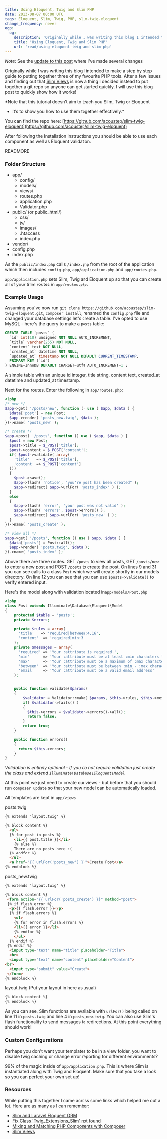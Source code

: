 ```yaml
---
title: Using Eloquent, Twig and Slim PHP
date: 2013-08-07 00:00 UTC
tags: Eloquent, Slim, Twig, PHP, slim-twig-eloquent
change_frequency: never
ogp:
  og:
    description: 'Originally while I was writing this blog I intended to make a step by step guide to putting together three of my favourite PHP tools. After a few issues and finding out that Slim Views is now a thing I decided instead to put together a git repo so anyone can get started quickly.'
    title: "Using Eloquent, Twig and Slim PHP"
    url: 'read/using-eloquent-twig-and-slim-php'
---
```


*Note*: See the [update to this post](/read/using-eloquent-twig-and-slim-php-revisited) where I've made several changes

Originally while I was writing this blog I intended to make a step by
step guide to putting together three of my favourite PHP tools. After a
few issues and finding out that [Slim Views](https://github.com/codeguy/Slim-Views) is now a thing I decided
instead to put together a git repo so anyone can get started quickly. I
will use this blog post to quickly show how it works!

*Note that this tutorial doesn’t aim to teach you Slim, Twig or Eloquent
- It’s to show you how to use them together effectively.*

You can find the repo here: [https://github.com/acoustep/slim-twig-eloquent](https://github.com/acoustep/slim-twig-eloquent)

After following the Installation instructions you should be able to use each component as well as Eloquent validation.

READMORE

### Folder Structure

* app/
  * config/
  * models/
  * views/
  * routes.php
  * application.php
  * Validator.php
* public/ (or public_html/)
  * css/
  * js/
  * images/
  * .htaccess
  * index.php
* vendor/
* config.php
* index.php

As the ```public/index.php``` calls ```/index.php``` from the root of the application which then includes ```config.php```, ```app/application.php``` and ```app/routes.php```.

```app/application.php``` sets Slim, Twig and Eloquent up so that you can create all of your Slim routes in ```app/routes.php```.

### Example Usage

Assuming you've now run ```git clone https://github.com/acoustep/slim-twig-eloquent.git```, ```composer install```, renamed the ```config.php``` file and changed your database settings let's create a table.  I've opted to use MySQL - here's the query to make a ```posts``` table:

```sql
CREATE TABLE `posts` (
  `id` int(10) unsigned NOT NULL AUTO_INCREMENT,
  `title` varchar(255) NOT NULL,
  `content` text NOT NULL,
  `created_at` datetime NOT NULL,
  `updated_at` timestamp NOT NULL DEFAULT CURRENT_TIMESTAMP,
  PRIMARY KEY (`id`)
) ENGINE=InnoDB DEFAULT CHARSET=utf8 AUTO_INCREMENT=1 ;
```

A simple table with an unique id integer, title string, content text, created_at datetime and updated_at timestamp.

Next for the routes.  Enter the following in ```app/routes.php```:


```php
<?php
/* new */
$app->get( '/posts/new', function () use ( $app, $data ) {
  $data['post'] = new Post;
  $app->render( 'posts_new.twig', $data );
})->name( 'posts_new' );

/* create */
$app->post( '/posts', function () use ( $app, $data ) {
  $post = new Post;
  $post->title = $_POST['title'];
  $post->content = $_POST['content'];
  if( $post->validate( array( 
    'title'   => $_POST['title'], 
    'content' => $_POST['content'] 
  )))
  {
    $post->save();
    $app->flash( 'notice', "you're post has been created" );
    $app->redirect( $app->urlFor( 'posts_index' ) );
  }
  else
  {
    $app->flash( 'error', 'your post was not valid' );
    $app->flash( 'errors', $post->errors() );
    $app->redirect( $app->urlFor( 'posts_new' ) );
  }
})->name( 'posts_create' );

/* view all */
$app->get( '/posts', function () use ( $app, $data ) {
  $data['posts'] = Post::all();
  $app->render( 'posts.twig', $data );
})->name( 'posts_index' );
```

Above there are three routes.  GET ```/posts``` to view all posts,  GET ```/posts/new``` to enter a new post and POST ```/posts``` to create the post.  On lines 9 and 31 you can see calls to a class ```Post``` which we will create shortly in our models directory.  On line 12 you can see that you can use ```$posts->validate()``` to verify entered input.

Here's the  model along with validation located in```app/models/Post.php```


```php
<?php
class Post extends Illuminate\Database\Eloquent\Model
{
    protected $table = 'posts';
    private $errors;

    private $rules = array(
      'title'   => 'required|between:4,16',
      'content'  => 'required|min:3'
    );
    private $messages = array(
      'required' => 'Your :attribute is required.',
      'min'      => 'Your :attribute must be at least :min characters long.',
      'max'      => 'Your :attribute must be a maximum of :max characters long.',
      'between'  => 'Your :attribute must be between :min - :max characters long.',
      'email'    => 'Your :attribute must be a valid email address'
    );


    public function validate($params)
    {
        $validator = Validator::make( $params, $this->rules, $this->messages );
        if( $validator->fails() )
        {
          $this->errors = $validator->errors()->all();
          return false;
        }
        return true;
    }    

    public function errors()
    {
      return $this->errors;
    }
}
```

*Validation is entirely optional - If you do not require validation just create the class and extend ```Illuminate\Database\Eloquent\Model```*

At this point we just need to create our views - but before that you should run ```composer update``` so that your new model can be automatically loaded.

All templates are kept in ```app/views```  

posts.twig

```html
{% extends 'layout.twig' %}

{% block content %}
  <ul>
  {% for post in posts %}
    <li>{{ post.title }}</li>
    {% else %}
    There are no posts here :(
  {% endfor %}
  </ul>
  <a href="{{ urlFor('posts_new') }}">Create Post</a>
{% endblock %}
```

posts_new.twig

```html
{% extends 'layout.twig' %}

{% block content %}
 <form action="{{ urlFor('posts_create') }}" method="post">
 {% if flash.error %}
  <p>{{ flash.error }}</p>
  {% if flash.errors %}
    <ul>
    {% for error in flash.errors %}
    <li>{{ error }}</li>
    {% endfor %}
    </ul>
  {% endif %}
 {% endif %}
  <input type="text" name="title" placeholder="Title">
  <br>
  <input type="text" name="content" placeholder="Content">
<br>
  <input type="submit" value="Create">
 </form>
{% endblock %}
```

layout.twig (Put your layout in here as usual)

```php
{% block content %}
{% endblock %}
```

As you can see, Slim functions are available with ```urlFor()``` being called on line 11 in ```posts.twig``` and line 4 in ```posts_new.twig```.  You can also use Slim's flash functionality to send messages to redirections.  At this point everything should work!

### Custom Configurations

Perhaps you don't want your templates to be in a view folder, you want to disable twig caching or change error reporting for different environments?

99% of the magic inside of ```app/application.php```.  This is where Slim is instantiated along with Twig and Eloquent. Make sure that you take a look so you can perfect your own set up!

### Resources

While putting this together I came across some links which helped me out a lot.  Here are as many as I can remember:

* [Slim and Laravel Eloquent ORM](http://www.slimframework.com/news/slim-and-laravel-eloquent-orm)
* [Fix Class 'Twig\_Extensions\_Slim' not found](https://github.com/codeguy/Slim-Extras/pull/58)
* [Mixing and Matching PHP Components with Composer](http://www.12devsofxmas.co.uk/post/2012-12-29-day-4-mixing-and-matching-php-components-with-composer)
* [Slim Views](https://github.com/codeguy/Slim-Views)
